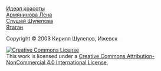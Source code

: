 [Идеал красоты](01.%20Идеал%20красоты.md)  
[Армянинова Лена](02.%20Армянинова%20Лена.md)  
[Слушай Шулепова](03.%20Слушай%20Шулепова.md)  
[Ятаган](04.%20Ятаган.md)  

Copyright © 2003 Кирилл Шулепов, Ижевск

<a rel="license" href="http://creativecommons.org/licenses/by-nc/4.0/"><img alt="Creative Commons License" style="border-width:0" src="https://i.creativecommons.org/l/by-nc/4.0/80x15.png" /></a><br />This work is licensed under a <a rel="license" href="http://creativecommons.org/licenses/by-nc/4.0/">Creative Commons Attribution-NonCommercial 4.0 International License</a>.
